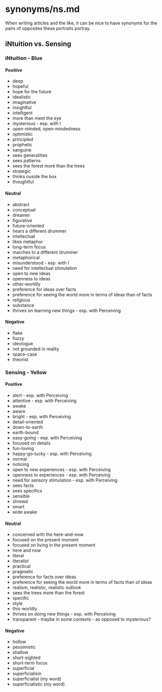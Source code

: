 
# synonyms/ns.md

When writing articles and the like, it can be nice to have synonyms for the pairs of opposites
these portraits portray.


## iNtuition vs. Sensing

### iNtuition - Blue

#### Positive
- deep
- hopeful
- hope for the future
- idealistic
- imaginative
- insightful
- intelligent
- more than meet the eye
- mysterious - esp. with I
- open-minded, open-mindedness
- optimistic
- principled
- prophetic
- sanguine
- sees generalities
- sees patterns
- sees the forest more than the trees
- strategic
- thinks ouside the box
- thoughtful

#### Neutral
- abstract
- conceptual
- dreamer
- figurative
- future-oriented
- hears a different drummer
- intellectual
- likes metaphor
- long-term focus
- marches to a different drummer
- metaphorical
- misunderstood - esp. with I
- need for intellectual stimulation
- open to new ideas
- openness to ideas
- other-worldly
- preference for ideas over facts
- preference for seeing the world more in terms of ideas than of facts
- religious
- substance
- thrives on learning new things - esp. with Perceiving

#### Negative
- flake
- fuzzy
- ideologue
- not grounded in reality
- space-case
- theorist


### Sensing - Yellow

#### Positive
- alert - esp. with Perceiving
- attentive - esp. with Perceiving
- awake
- aware
- bright - esp. with Perceiving
- detail-oriented
- down-to-earth
- earth-bound
- easy-going - esp. with Perceiving
- focused on details
- fun-loving
- happy-go-lucky - esp. with Perceiving
- normal
- noticing
- open to new experiences - esp. with Perceiving
- openness to experiences - esp. with Perceiving
- need for sensory stimulation - esp. with Perceiving
- sees facts
- sees specifics
- sensible
- shrewd
- smart
- wide awake

#### Neutral
- concerned with the here-and-now
- focused on the present moment
- focused on living in the present moment
- here and now
- literal
- literalist
- practical
- pragmatic
- preference for facts over ideas
- preference for seeing the world more in terms of facts than of ideas
- realism, realistic, realistic outlook
- sees the trees more than the forest
- specific
- style
- this-worldly
- thrives on doing new things - esp. with Perceiving
- transparent - maybe in some contexts - as opposed to mysterious?

#### Negative
- hollow
- pessimistic
- shallow
- short-sighted
- short-term focus
- superficial
- superficialism
- superficialist (my word)
- superficialistic (my word)

